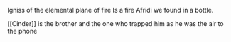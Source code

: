 Igniss of the elemental plane of fire Is a fire Afridi we found in a bottle.

[[Cinder]] is the brother and the one who trapped him as he was the air to the phone 
